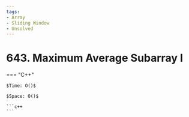 ```yaml
---
tags:
- Array
- Sliding Window
- Unsolved
---
```



# 643. Maximum Average Subarray I

=== "C++"

    $Time: O()$

    $Space: O()$

    ```c++
    ```